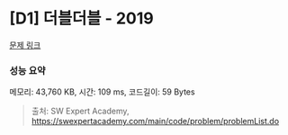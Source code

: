 # [D1] 더블더블 - 2019 

[문제 링크](https://swexpertacademy.com/main/code/problem/problemDetail.do?contestProbId=AV5QDEX6AqwDFAUq) 

### 성능 요약

메모리: 43,760 KB, 시간: 109 ms, 코드길이: 59 Bytes



> 출처: SW Expert Academy, https://swexpertacademy.com/main/code/problem/problemList.do